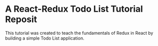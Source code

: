 # A React-Redux Todo List Tutorial Reposit 

This tutorial was created to teach the fundamentals of Redux in React by building a simple Todo List application.
